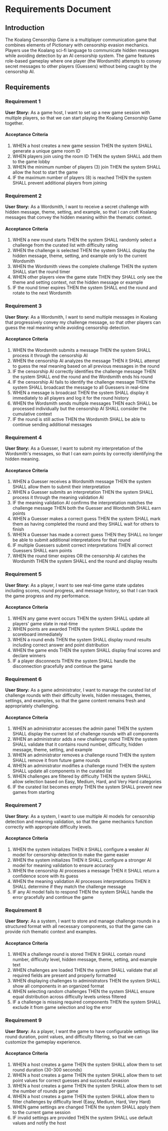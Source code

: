 # Requirements Document

## Introduction

The Koalang Censorship Game is a multiplayer communication game that combines elements of Pictionary with censorship evasion mechanics. Players use the Koalang sci-fi language to communicate hidden messages while avoiding detection by an AI censorship system. The game features role-based gameplay where one player (the Wordsmith) attempts to convey secret messages to other players (Guessers) without being caught by the censorship AI.

## Requirements

### Requirement 1

**User Story:** As a game host, I want to set up a new game session with multiple players, so that we can start playing the Koalang Censorship Game together.

#### Acceptance Criteria

1. WHEN a host creates a new game session THEN the system SHALL generate a unique game room ID
2. WHEN players join using the room ID THEN the system SHALL add them to the game lobby
3. WHEN the minimum number of players (3) join THEN the system SHALL allow the host to start the game
4. IF the maximum number of players (8) is reached THEN the system SHALL prevent additional players from joining

### Requirement 2

**User Story:** As a Wordsmith, I want to receive a secret challenge with hidden message, theme, setting, and example, so that I can craft Koalang messages that convey the hidden meaning within the thematic context.

#### Acceptance Criteria

1. WHEN a new round starts THEN the system SHALL randomly select a challenge from the curated list with difficulty rating
2. WHEN the challenge is selected THEN the system SHALL display the hidden message, theme, setting, and example only to the current Wordsmith
3. WHEN the Wordsmith views the complete challenge THEN the system SHALL start the round timer
4. WHEN other players view the game state THEN they SHALL only see the theme and setting context, not the hidden message or example
5. IF the round timer expires THEN the system SHALL end the round and rotate to the next Wordsmith

### Requirement 3

**User Story:** As a Wordsmith, I want to send multiple messages in Koalang that progressively convey my challenge message, so that other players can guess the real meaning while avoiding censorship detection.

#### Acceptance Criteria

1. WHEN the Wordsmith submits a message THEN the system SHALL process it through the censorship AI
2. WHEN the censorship AI analyzes the message THEN it SHALL attempt to guess the real meaning based on all previous messages in the round
3. IF the censorship AI correctly identifies the challenge message THEN the system SHALL end the round and the Wordsmith ends his round
4. IF the censorship AI fails to identify the challenge message THEN the system SHALL broadcast the message to all Guessers in real-time
5. WHEN a message is broadcast THEN the system SHALL display it immediately to all players and log it for the round history
6. WHEN the Wordsmith sends multiple messages THEN each SHALL be processed individually but the censorship AI SHALL consider the cumulative context
7. IF the round is still active THEN the Wordsmith SHALL be able to continue sending additional messages

### Requirement 4

**User Story:** As a Guesser, I want to submit my interpretation of the Wordsmith's messages, so that I can earn points by correctly identifying the hidden meaning.

#### Acceptance Criteria

1. WHEN a Guesser receives a Wordsmith message THEN the system SHALL allow them to submit their interpretation
2. WHEN a Guesser submits an interpretation THEN the system SHALL process it through the meaning validation AI
3. IF the meaning validation AI confirms the interpretation matches the challenge message THEN both the Guesser and Wordsmith SHALL earn points
4. WHEN a Guesser makes a correct guess THEN the system SHALL mark them as having completed the round and they SHALL wait for others to finish
5. WHEN a Guesser has made a correct guess THEN they SHALL no longer be able to submit additional interpretations for that round
6. IF multiple Guessers submit correct interpretations THEN all correct Guessers SHALL earn points
7. WHEN the round timer expires OR the censorship AI catches the Wordsmith THEN the system SHALL end the round and display results

### Requirement 5

**User Story:** As a player, I want to see real-time game state updates including scores, round progress, and message history, so that I can track the game progress and my performance.

#### Acceptance Criteria

1. WHEN any game event occurs THEN the system SHALL update all players' game state in real-time
2. WHEN points are awarded THEN the system SHALL update the scoreboard immediately
3. WHEN a round ends THEN the system SHALL display round results including correct answer and point distribution
4. WHEN the game ends THEN the system SHALL display final scores and declare winners
5. IF a player disconnects THEN the system SHALL handle the disconnection gracefully and continue the game

### Requirement 6

**User Story:** As a game administrator, I want to manage the curated list of challenge rounds with their difficulty levels, hidden messages, themes, settings, and examples, so that the game content remains fresh and appropriately challenging.

#### Acceptance Criteria

1. WHEN an administrator accesses the admin panel THEN the system SHALL display the current list of challenge rounds with all components
2. WHEN an administrator adds a new challenge round THEN the system SHALL validate that it contains round number, difficulty, hidden message, theme, setting, and example
3. WHEN an administrator removes a challenge round THEN the system SHALL remove it from future game rounds
4. WHEN an administrator modifies a challenge round THEN the system SHALL update all components in the curated list
5. WHEN challenges are filtered by difficulty THEN the system SHALL allow selection based on Easy, Medium, Hard, and Very Hard categories
6. IF the curated list becomes empty THEN the system SHALL prevent new games from starting

### Requirement 7

**User Story:** As a system, I want to use multiple AI models for censorship detection and meaning validation, so that the game mechanics function correctly with appropriate difficulty levels.

#### Acceptance Criteria

1. WHEN the system initializes THEN it SHALL configure a weaker AI model for censorship detection to make the game easier
2. WHEN the system initializes THEN it SHALL configure a stronger AI model for meaning validation to ensure accuracy
3. WHEN the censorship AI processes a message THEN it SHALL return a confidence score with its guess
4. WHEN the meaning validation AI processes interpretations THEN it SHALL determine if they match the challenge message
5. IF any AI model fails to respond THEN the system SHALL handle the error gracefully and continue the game

### Requirement 8

**User Story:** As a system, I want to store and manage challenge rounds in a structured format with all necessary components, so that the game can provide rich thematic context and examples.

#### Acceptance Criteria

1. WHEN a challenge round is stored THEN it SHALL contain round number, difficulty level, hidden message, theme, setting, and example text
2. WHEN challenges are loaded THEN the system SHALL validate that all required fields are present and properly formatted
3. WHEN displaying challenges to administrators THEN the system SHALL show all components in an organized format
4. WHEN selecting random challenges THEN the system SHALL ensure equal distribution across difficulty levels unless filtered
5. IF a challenge is missing required components THEN the system SHALL exclude it from game selection and log the error

### Requirement 9

**User Story:** As a player, I want the game to have configurable settings like round duration, point values, and difficulty filtering, so that we can customize the gameplay experience.

#### Acceptance Criteria

1. WHEN a host creates a game THEN the system SHALL allow them to set round duration (30-300 seconds)
2. WHEN a host creates a game THEN the system SHALL allow them to set point values for correct guesses and successful evasion
3. WHEN a host creates a game THEN the system SHALL allow them to set the number of rounds per game
4. WHEN a host creates a game THEN the system SHALL allow them to filter challenges by difficulty level (Easy, Medium, Hard, Very Hard)
5. WHEN game settings are changed THEN the system SHALL apply them to the current game session
6. IF invalid settings are provided THEN the system SHALL use default values and notify the host